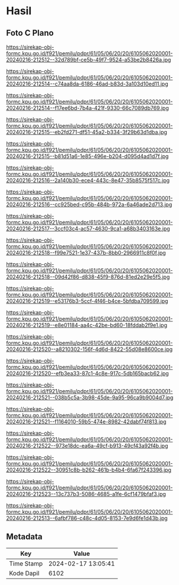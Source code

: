 # Hasil

## Foto C Plano

https://sirekap-obj-formc.kpu.go.id/f921/pemilu/pdpr/61/05/06/20/20/6105062020001-20240216-212512--32d789bf-ce5b-49f7-9524-a53be2b8426a.jpg

https://sirekap-obj-formc.kpu.go.id/f921/pemilu/pdpr/61/05/06/20/20/6105062020001-20240216-212514--c74aa8da-6186-46ad-b83d-3a103d10ed11.jpg

https://sirekap-obj-formc.kpu.go.id/f921/pemilu/pdpr/61/05/06/20/20/6105062020001-20240216-212514--f17ee6bd-7b4a-421f-9330-66c7089db769.jpg

https://sirekap-obj-formc.kpu.go.id/f921/pemilu/pdpr/61/05/06/20/20/6105062020001-20240216-212515--eb2fd271-df51-45a2-b334-3f29b63d1dba.jpg

https://sirekap-obj-formc.kpu.go.id/f921/pemilu/pdpr/61/05/06/20/20/6105062020001-20240216-212515--b81d51a6-1e85-496e-b204-d095d4ad1d7f.jpg

https://sirekap-obj-formc.kpu.go.id/f921/pemilu/pdpr/61/05/06/20/20/6105062020001-20240216-212516--2a140b30-ece4-443c-8e47-35b8575f517c.jpg

https://sirekap-obj-formc.kpu.go.id/f921/pemilu/pdpr/61/05/06/20/20/6105062020001-20240216-212516--cc925bed-c95b-484b-972a-6a46ade2d713.jpg

https://sirekap-obj-formc.kpu.go.id/f921/pemilu/pdpr/61/05/06/20/20/6105062020001-20240216-212517--3ccf03c4-ac57-4630-9ca1-a68b3403163e.jpg

https://sirekap-obj-formc.kpu.go.id/f921/pemilu/pdpr/61/05/06/20/20/6105062020001-20240216-212518--f99e7521-1e37-437b-8bb0-2966911c8f0f.jpg

https://sirekap-obj-formc.kpu.go.id/f921/pemilu/pdpr/61/05/06/20/20/6105062020001-20240216-212518--09d42f86-d838-45f9-876d-81ed2e29e5f5.jpg

https://sirekap-obj-formc.kpu.go.id/f921/pemilu/pdpr/61/05/06/20/20/6105062020001-20240216-212519--e53176b3-5ccf-4f46-b4ce-5bfdba709599.jpg

https://sirekap-obj-formc.kpu.go.id/f921/pemilu/pdpr/61/05/06/20/20/6105062020001-20240216-212519--e8e01184-aa4c-42be-bd60-18fddab2f9e1.jpg

https://sirekap-obj-formc.kpu.go.id/f921/pemilu/pdpr/61/05/06/20/20/6105062020001-20240216-212520--a8210302-156f-4d6d-8422-55d08e8600ce.jpg

https://sirekap-obj-formc.kpu.go.id/f921/pemilu/pdpr/61/05/06/20/20/6105062020001-20240216-212520--efb3ea33-87c1-4c8e-917c-5db165bacb62.jpg

https://sirekap-obj-formc.kpu.go.id/f921/pemilu/pdpr/61/05/06/20/20/6105062020001-20240216-212521--038b5c5a-3b98-45de-9a95-96ca9b9004d7.jpg

https://sirekap-obj-formc.kpu.go.id/f921/pemilu/pdpr/61/05/06/20/20/6105062020001-20240216-212521--f1164010-59b5-474e-8982-42dabf74f813.jpg

https://sirekap-obj-formc.kpu.go.id/f921/pemilu/pdpr/61/05/06/20/20/6105062020001-20240216-212522--973e18dc-ea6a-49cf-b913-49cf43a92f4b.jpg

https://sirekap-obj-formc.kpu.go.id/f921/pemilu/pdpr/61/05/06/20/20/6105062020001-20240216-212522--30951c8b-b262-461b-b4b4-6fa67f243396.jpg

https://sirekap-obj-formc.kpu.go.id/f921/pemilu/pdpr/61/05/06/20/20/6105062020001-20240216-212523--13c737b3-5086-4685-a1fe-6cf1479bfaf3.jpg

https://sirekap-obj-formc.kpu.go.id/f921/pemilu/pdpr/61/05/06/20/20/6105062020001-20240216-212513--6afbf786-c48c-4d05-8153-7e9d6fe1d43b.jpg


## Metadata

| Key        | Value               |
| ---------- | ------------------- |
| Time Stamp | 2024-02-17 13:05:41 |
| Kode Dapil | 6102                |



